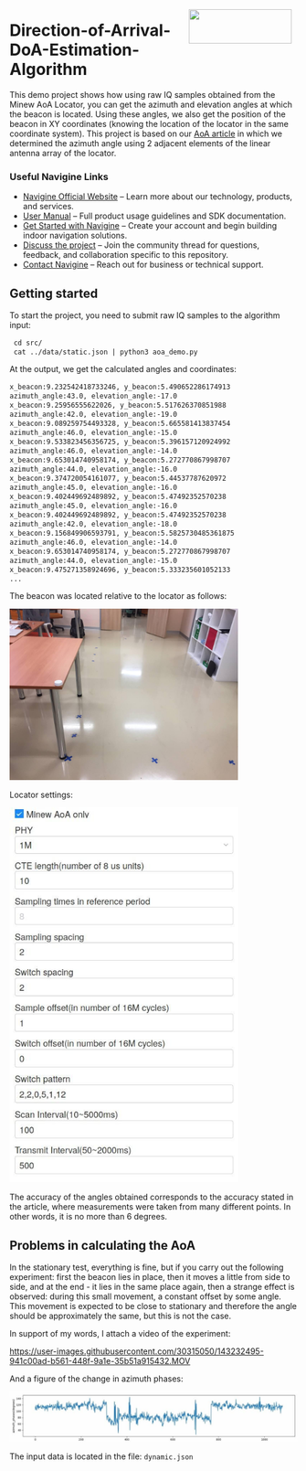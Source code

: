 <a href="http://navigine.com"><img src="https://navigine.com/assets/web/images/logo.svg" align="right" height="60" width="180" hspace="10" vspace="5"></a>

# Direction-of-Arrival-DoA-Estimation-Algorithm

This demo project shows how using raw IQ samples obtained from the Minew AoA Locator, you can get the azimuth and elevation angles at which the beacon is located. Using these angles, we also get the position of the beacon in XY coordinates (knowing the location of the locator in the same coordinate system). This project is based on our [AoA article](https://navigine.com/blog/using-angle-of-arrival-for-direction-finding-with-bluetooth/) in which we determined the azimuth angle using 2 adjacent elements of the linear antenna array of the locator.

### Useful Navigine Links

- [Navigine Official Website](https://navigine.com/) – Learn more about our technology, products, and services.
- [User Manual](http://docs.navigine.com/) – Full product usage guidelines and SDK documentation.
- [Get Started with Navigine](http://locations.navigine.com/login) – Create your account and begin building indoor navigation solutions.
- [Discuss the project](https://community.navigine.com/t/direction-of-arrival-doa-estimation-algorithm/174) – Join the community thread for questions, feedback, and collaboration specific to this repository.
- [Contact Navigine](https://navigine.com/contacts/) – Reach out for business or technical support.

## Getting started

To start the project, you need to submit raw IQ samples to the algorithm input:

```
 cd src/
 cat ../data/static.json | python3 aoa_demo.py 
```

At the output, we get the calculated angles and coordinates:

```
x_beacon:9.232542418733246, y_beacon:5.490652286174913
azimuth_angle:43.0, elevation_angle:-17.0
x_beacon:9.25956555622026, y_beacon:5.517626370851988
azimuth_angle:42.0, elevation_angle:-19.0
x_beacon:9.089259754493328, y_beacon:5.665581413837454
azimuth_angle:46.0, elevation_angle:-15.0
x_beacon:9.533823456356725, y_beacon:5.396157120924992
azimuth_angle:46.0, elevation_angle:-14.0
x_beacon:9.653014740958174, y_beacon:5.272770867998707
azimuth_angle:44.0, elevation_angle:-16.0
x_beacon:9.374720054161077, y_beacon:5.44537787620972
azimuth_angle:45.0, elevation_angle:-16.0
x_beacon:9.402449692489892, y_beacon:5.47492352570238
azimuth_angle:45.0, elevation_angle:-16.0
x_beacon:9.402449692489892, y_beacon:5.47492352570238
azimuth_angle:42.0, elevation_angle:-18.0
x_beacon:9.156849906593791, y_beacon:5.5825730485361875
azimuth_angle:46.0, elevation_angle:-14.0
x_beacon:9.653014740958174, y_beacon:5.272770867998707
azimuth_angle:44.0, elevation_angle:-15.0
x_beacon:9.475271358924696, y_beacon:5.333235601052133
...
```

The beacon was located relative to the locator as follows:

<img src="img/location.jpg" alt="img/location.jpg" width="400"/>

Locator settings:

<img src="img/locator_settings.jpg" alt="img/locator_settings.jpg" width="400"/>

The accuracy of the angles obtained corresponds to the accuracy stated in the article, where measurements were taken from many different points. In other words, it is no more than 6 degrees.

## Problems in calculating the AoA 

In the stationary test, everything is fine, but if you carry out the following experiment: first the beacon lies in place, then it moves a little from side to side, and at the end - it lies in the same place again, then a strange effect is observed: during this small movement, a constant offset by some angle. This movement is expected to be close to stationary and therefore the angle should be approximately the same, but this is not the case.

In support of my words, I attach a video of the experiment:


https://user-images.githubusercontent.com/30315050/143232495-941c00ad-b561-448f-9a1e-35b51a915432.MOV


And a figure of the change in azimuth phases:

![dynamic_azimuth_phases](img/dynamic_azimuth_phases.jpg)

The input data is located in the file: `dynamic.json`
